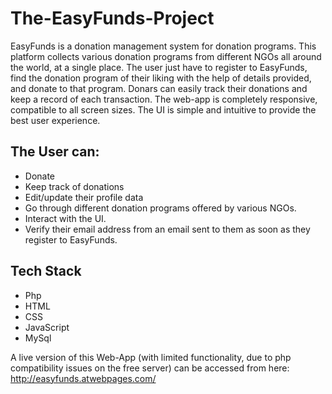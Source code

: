 # The-EasyFunds-Project
EasyFunds is a donation management system for donation programs. This platform collects various donation programs from different NGOs all around the world, at a single place.
The user just have to register to EasyFunds, find the donation program of their liking with the help of details provided, and donate to that program.
Donars can easily track their donations and keep a record of each transaction.
The web-app is completely responsive, compatible to all screen sizes. The UI is simple and intuitive to provide the best user experience.
## The User can:
* Donate
* Keep track of donations
* Edit/update their profile data
* Go through different donation programs offered by various NGOs.
* Interact with the UI.
* Verify their email address from an email sent to them as soon as they register to EasyFunds.

## Tech Stack
* Php
* HTML
* CSS
* JavaScript
* MySql

A live version of this Web-App (with limited functionality, due to php compatibility issues on the free server) can be accessed from here: http://easyfunds.atwebpages.com/
